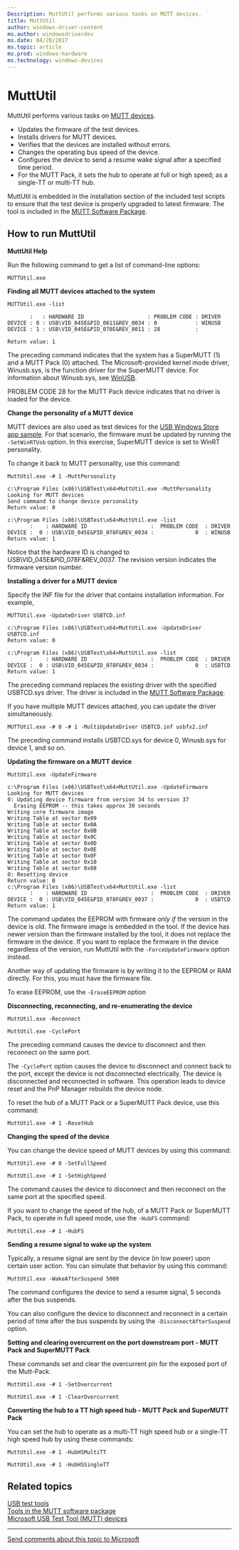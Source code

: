 ```yaml
---
Description: MuttUtil performs various tasks on MUTT devices.
title: MuttUtil
author: windows-driver-content
ms.author: windowsdriverdev
ms.date: 04/20/2017
ms.topic: article
ms.prod: windows-hardware
ms.technology: windows-devices
---
```


# MuttUtil


MuttUtil performs various tasks on [MUTT devices](microsoft-usb-test-tool--mutt--devices.md).

-   Updates the firmware of the test devices.
-   Installs drivers for MUTT devices.
-   Verifies that the devices are installed without errors.
-   Changes the operating bus speed of the device.
-   Configures the device to send a resume wake signal after a specified time period.
-   For the MUTT Pack, it sets the hub to operate at full or high speed; as a single-TT or multi-TT hub.

MuttUtil is embedded in the installation section of the included test scripts to ensure that the test device is properly upgraded to latest firmware. The tool is included in the [MUTT Software Package](http://go.microsoft.com/fwlink/p/?linkid=617710).

## <a href="" id="muttutil"></a>How to run MuttUtil


**MuttUtil Help**

Run the following command to get a list of command-line options:

`MUTTUtil.exe`

**Finding all MUTT devices attached to the system**

`MUTTUtil.exe -list`

``` syntax
       :   : HARDWARE ID                    : PROBLEM CODE : DRIVER
DEVICE : 0 : USB\VID_045E&PID_0611&REV_0034 : 0            : WINUSB
DEVICE : 1 : USB\VID_045E&PID_078E&REV_8011 : 28           :

Return value: 1
```

The preceding command indicates that the system has a SuperMUTT (1) and a MUTT Pack (0) attached. The Microsoft-provided kernel mode driver, Winusb.sys, is the function driver for the SuperMUTT device. For information about Winusb.sys, see [WinUSB](winusb.md).

PROBLEM CODE 28 for the MUTT Pack device indicates that no driver is loaded for the device.

**Change the personality of a MUTT device**

MUTT devices are also used as test devices for the [USB Windows Store app sample](http://go.microsoft.com/fwlink/p/?linkid=309716). For that scenario, the firmware must be updated by running the `-SetWinRTUsb` option. In this exercise, SuperMUTT device is set to WinRT personality.

To change it back to MUTT personality, use this command:

`MuttUtil.exe -# 1 -MuttPersonality`

``` syntax
c:\Program Files (x86)\USBTest\x64>MuttUtil.exe -MuttPersonality
Looking for MUTT devices
Send command to change device personality
Return value: 0

c:\Program Files (x86)\USBTest\x64>MuttUtil.exe -list
       :    : HARDWARE ID                    :  PROBLEM CODE  : DRIVER
DEVICE :  0 : USB\VID_045E&PID_078F&REV_0034 :             0  : WINUSB
Return value: 1
```

Notice that the hardware ID is changed to USB\\VID\_045E&PID\_078F&REV\_0037. The revision version indicates the firmware version number.

**Installing a driver for a MUTT device**

Specify the INF file for the driver that contains installation information. For example,

`MUTTUtil.exe -UpdateDriver USBTCD.inf`

``` syntax
c:\Program Files (x86)\USBTest\x64>MuttUtil.exe -UpdateDriver USBTCD.inf
Return value: 0

c:\Program Files (x86)\USBTest\x64>MuttUtil.exe -list
       :    : HARDWARE ID                    :  PROBLEM CODE  : DRIVER
DEVICE :  0 : USB\VID_045E&PID_078F&REV_0034 :             0  : USBTCD
Return value: 1
```

The preceding command replaces the existing driver with the specified USBTCD.sys driver. The driver is included in the [MUTT Software Package](http://go.microsoft.com/fwlink/p/?linkid=617710).

If you have multiple MUTT devices attached, you can update the driver simultaneously.

`MUTTUtil.exe -# 0 -# 1 -MultiUpdateDriver USBTCD.inf usbfx2.inf`

The preceding command installs USBTCD.sys for device 0, Winusb.sys for device 1, and so on.

**Updating the firmware on a MUTT device**

`MuttUtil.exe -UpdateFirmware`

``` syntax
c:\Program Files (x86)\USBTest\x64>MuttUtil.exe -UpdateFirmware
Looking for MUTT devices
0: Updating device firmware from version 34 to version 37
  Erasing EEPROM -- this takes approx 30 seconds
Writing core firmware image
Writing Table at sector 0x09
Writing Table at sector 0x0A
Writing Table at sector 0x0B
Writing Table at sector 0x0C
Writing Table at sector 0x0D
Writing Table at sector 0x0E
Writing Table at sector 0x0F
Writing Table at sector 0x10
Writing Table at sector 0x08
0: Resetting device
Return value: 0
c:\Program Files (x86)\USBTest\x64>MuttUtil.exe -list
       :    : HARDWARE ID                    :  PROBLEM CODE  : DRIVER
DEVICE :  0 : USB\VID_045E&PID_078F&REV_0037 :             0  : USBTCD
Return value: 1
```

The command updates the EEPROM with firmware *only if* the version in the device is old. The firmware image is embedded in the tool. If the device has newer version than the firmware installed by the tool, it does not replace the firmware in the device. If you want to replace the firmware in the device regardless of the version, run MuttUtil with the `-ForceUpdateFirmware` option instead.

Another way of updating the firmware is by writing it to the EEPROM or RAM directly. For this, you must have the firmware file.

To erase EEPROM, use the `-EraseEEPROM` option

**Disconnecting, reconnecting, and re-enumerating the device**

`MuttUtil.exe -Reconnect`

`MuttUtil.exe -CyclePort`

The preceding command causes the device to disconnect and then reconnect on the same port.

The `-CyclePort` option causes the device to disconnect and connect back to the port, except the device is not disconnected electrically. The device is disconnected and reconnected in software. This operation leads to device reset and the PnP Manager rebuilds the device node.

To reset the hub of a MUTT Pack or a SuperMUTT Pack device, use this command:

`MuttUtil.exe -# 1 -ResetHub`

**Changing the speed of the device**

You can change the device speed of MUTT devices by using this command:

`MuttUtil.exe -# 0 -SetFullSpeed`

`MuttUtil.exe -# 1 -SetHighSpeed`

The command causes the device to disconnect and then reconnect on the same port at the specified speed.

If you want to change the speed of the hub, of a MUTT Pack or SuperMUTT Pack, to operate in full speed mode, use the `-HubFS` command:

`MuttUtil.exe -# 1 -HubFS`

**Sending a resume signal to wake up the system**

Typically, a resume signal are sent by the device (in low power) upon certain user action. You can simulate that behavior by using this command:

`MuttUtil.exe -WakeAfterSuspend 5000`

The command configures the device to send a resume signal, 5 seconds after the bus suspends.

You can also configure the device to disconnect and reconnect in a certain period of time after the bus suspends by using the `-DisconnectAfterSuspend` option.

**Setting and clearing overcurrent on the port downstream port - MUTT Pack and SuperMUTT Pack**

These commands set and clear the overcurrent pin for the exposed port of the Mutt-Pack.

`MuttUtil.exe -# 1 -SetOvercurrent`

`MuttUtil.exe -# 1 -ClearOvercurrent`

**Converting the hub to a TT high speed hub - MUTT Pack and SuperMUTT Pack**

You can set the hub to operate as a multi-TT high speed hub or a single-TT high speed hub by using these commands:

`MuttUtil.exe -# 1 -HubHSMultiTT`

`MuttUtil.exe -# 1 -HubHSSingleTT`

## Related topics
[USB test tools](usb-test-tools.md)  
[Tools in the MUTT software package](mutt-software-package.md)  
[Microsoft USB Test Tool (MUTT) devices](microsoft-usb-test-tool--mutt--devices.md)  

--------------------
[Send comments about this topic to Microsoft](mailto:wsddocfb@microsoft.com?subject=Documentation%20feedback%20%5Busbcon\buses%5D:%20MuttUtil%20%20RELEASE:%20%281/26/2017%29&body=%0A%0APRIVACY%20STATEMENT%0A%0AWe%20use%20your%20feedback%20to%20improve%20the%20documentation.%20We%20don't%20use%20your%20email%20address%20for%20any%20other%20purpose,%20and%20we'll%20remove%20your%20email%20address%20from%20our%20system%20after%20the%20issue%20that%20you're%20reporting%20is%20fixed.%20While%20we're%20working%20to%20fix%20this%20issue,%20we%20might%20send%20you%20an%20email%20message%20to%20ask%20for%20more%20info.%20Later,%20we%20might%20also%20send%20you%20an%20email%20message%20to%20let%20you%20know%20that%20we've%20addressed%20your%20feedback.%0A%0AFor%20more%20info%20about%20Microsoft's%20privacy%20policy,%20see%20http://privacy.microsoft.com/default.aspx. "Send comments about this topic to Microsoft")


